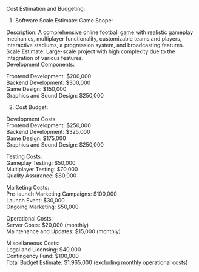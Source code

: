 Cost Estimation and Budgeting:

1. Software Scale Estimate:
Game Scope:

Description: A comprehensive online football game with realistic gameplay mechanics, multiplayer functionality, customizable teams and players, interactive stadiums, a progression system, and broadcasting features.<br>
Scale Estimate: Large-scale project with high complexity due to the integration of various features.<br>
Development Components:

Frontend Development: $200,000<br>
Backend Development: $300,000<br>
Game Design: $150,000<br>
Graphics and Sound Design: $250,000<br>

2. Cost Budget:

Development Costs:<br>
Frontend Development: $250,000<br>
Backend Development: $325,000<br>
Game Design: $175,000<br>
Graphics and Sound Design: $250,000

Testing Costs:<br>
Gameplay Testing: $50,000<br>
Multiplayer Testing: $70,000<br>
Quality Assurance: $80,000

Marketing Costs:<br>
Pre-launch Marketing Campaigns: $100,000<br>
Launch Event: $30,000<br>
Ongoing Marketing: $50,000

Operational Costs:<br>
Server Costs: $20,000 (monthly)<br>
Maintenance and Updates: $15,000 (monthly)

Miscellaneous Costs:<br>
Legal and Licensing: $40,000<br>
Contingency Fund: $100,000<br>
Total Budget Estimate: $1,965,000 (excluding monthly operational costs)